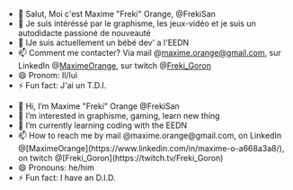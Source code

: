 <style>list-style-type: none; </style>
- 👋 Salut, Moi c'est Maxime "Freki" Orange, @FrekiSan
- 👀 Je suis intéréssé par le graphisme, les jeux-vidéo et je suis un autodidacte passioné de nouveauté
- 🌱 IJe suis actuellement un bébé dev' a l'EEDN
- 📫 Comment me contacter? Via mail @maxime.orange@gmail.com, sur LinkedIn @[MaximeOrange](https://www.linkedin.com/in/maxime-o-a668a3a8/), sur twitch @[Freki_Goron](https://twitch.tv/Freki_Goron) 
- 😄 Pronom: Il/lui
- ⚡ Fun fact: J'ai un T.D.I. 
<p></p>
<ul>
<li> 👋 Hi, I’m Maxime "Freki" Orange @FrekiSan </li>
<li> 👀 I’m interested in graphisme, gaming, learn new thing </li>
<li> 🌱 I’m currently learning coding with the EEDN </li>
<li> 📫 How to reach me by mail @maxime.orange@gmail.com, on LinkedIn @[MaximeOrange](https://www.linkedin.com/in/maxime-o-a668a3a8/), on twitch @[Freki_Goron](https://twitch.tv/Freki_Goron) </li>
<li> 😄 Pronouns: he/him </li>
<li> ⚡ Fun fact: I have an D.I.D. </li>
</ul>
<!---
FrekiSan/FrekiSan is a ✨ special ✨ repository because its `README.md` (this file) appears on your GitHub profile.
You can click the Preview link to take a look at your changes.
--->
